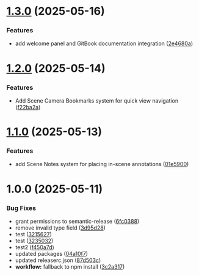 # [1.3.0](https://github.com/slowac/com.ogbcrew.devtoolkitsuite/compare/v1.2.0...v1.3.0) (2025-05-16)


### Features

* add welcome panel and GitBook documentation integration ([2e4680a](https://github.com/slowac/com.ogbcrew.devtoolkitsuite/commit/2e4680ac0342bb3e049eb7a3e6517c9fa3315004))

# [1.2.0](https://github.com/slowac/com.ogbcrew.devtoolkitsuite/compare/v1.1.0...v1.2.0) (2025-05-14)


### Features

* Add Scene Camera Bookmarks system for quick view navigation ([f22ba2a](https://github.com/slowac/com.ogbcrew.devtoolkitsuite/commit/f22ba2a386d3a9edbba1cafcbe02abf5d2673fc4))

# [1.1.0](https://github.com/slowac/com.ogbcrew.devtoolkitsuite/compare/v1.0.0...v1.1.0) (2025-05-13)


### Features

* add Scene Notes system for placing in-scene annotations ([01e5900](https://github.com/slowac/com.ogbcrew.devtoolkitsuite/commit/01e59005a027fff7de538b2d5273bdcb4a2351ad))

# 1.0.0 (2025-05-11)


### Bug Fixes

* grant permissions to semantic-release ([6fc0388](https://github.com/slowac/com.ogbcrew.devtoolkitsuite/commit/6fc0388b2b33ef33984c99cb9a1da2f6f68ad6d2))
* remove invalid type field ([3d95d28](https://github.com/slowac/com.ogbcrew.devtoolkitsuite/commit/3d95d28f691520fa742c389e722419e185c228bc))
* test ([3215627](https://github.com/slowac/com.ogbcrew.devtoolkitsuite/commit/3215627e9d7d2bd04559bc53e6d95f211458e575))
* test ([3235032](https://github.com/slowac/com.ogbcrew.devtoolkitsuite/commit/323503273a7275f9b3cf943e19a37ae1c44f5923))
* test2 ([f450a7d](https://github.com/slowac/com.ogbcrew.devtoolkitsuite/commit/f450a7de005f4a3a3f394a71284ac6693f4777a5))
* updated packages ([04a10f7](https://github.com/slowac/com.ogbcrew.devtoolkitsuite/commit/04a10f78e3fbc5a540e9be1ee65209b22451ca12))
* updated releaserc.json ([87d503c](https://github.com/slowac/com.ogbcrew.devtoolkitsuite/commit/87d503ccf00eca9132d2bd077b2161fbdb41857c))
* **workflow:** fallback to npm install ([3c2a317](https://github.com/slowac/com.ogbcrew.devtoolkitsuite/commit/3c2a3179d3d661b35fafbaebd016b3dc51f0f702))
